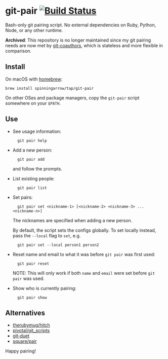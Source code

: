 # git-pair [![Build Status][travis-image]][travis-link]

Bash-only git pairing script. No external dependencies on Ruby, Python, Node,
or any other runtime.

**Archived**: This repository is no longer maintained since my git pairing
needs are now met by [git-coauthors][], which is stateless and more flexible
in comparison.

## Install

On macOS with [homebrew][]:

    brew install spinningarrow/tap/git-pair

On other OSes and package managers, copy the `git-pair` script somewhere on
your `$PATH`.

## Use

- See usage information:

        git pair help

- Add a new person:

        git pair add

  and follow the prompts.

- List existing people:

        git pair list

- Set pairs:

        git pair set <nickname-1> [<nickname-2> <nickname-3> ... <nickname-n>]

  The nicknames are specified when adding a new person.

  By default, the script sets the configs globally. To set locally instead,
  pass the `--local` flag to `set`, e.g.

        git pair set --local person1 person2

- Reset name and email to what it was before `git pair` was first used:

        git pair reset

  NOTE: This will only work if both `name` and `email` were set before `git
  pair` was used.

- Show who is currently pairing:

        git pair show

## Alternatives

- [therubymug/hitch][]
- [pivotal/git_scripts][]
- [git-duet][]
- [square/pair][]

[travis-image]: https://travis-ci.org/spinningarrow/git-pair.svg?branch=master
[travis-link]: https://travis-ci.org/spinningarrow/git-pair
[homebrew]: https://brew.sh/
[therubymug/hitch]: https://github.com/therubymug/hitch
[pivotal/git_scripts]: https://github.com/pivotal/git_scripts
[git-duet]: https://github.com/git-duet/git-duet
[square/pair]: https://github.com/square/pair

Happy pairing!

[git-coauthors]: https://github.com/spinningarrow/git-coauthors
